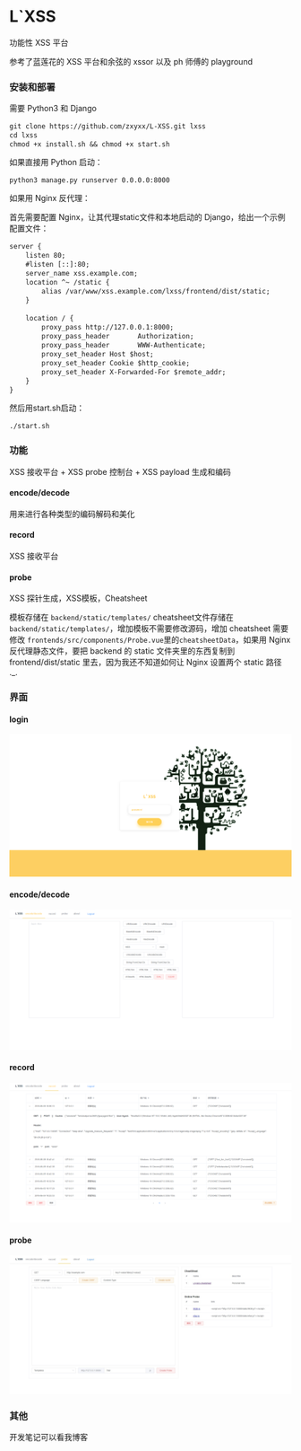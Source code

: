 # L`XSS

功能性 XSS 平台

参考了蓝莲花的 XSS 平台和余弦的 xssor 以及 ph 师傅的 playground

### 安装和部署

需要 Python3 和 Django

```
git clone https://github.com/zxyxx/L-XSS.git lxss
cd lxss
chmod +x install.sh && chmod +x start.sh
```

如果直接用 Python 启动：

```
python3 manage.py runserver 0.0.0.0:8000
```

如果用 Nginx 反代理：

首先需要配置 Nginx，让其代理static文件和本地启动的 Django，给出一个示例配置文件：

```
server {
    listen 80;
    #listen [::]:80;
    server_name xss.example.com;
    location ^~ /static {
        alias /var/www/xss.example.com/lxss/frontend/dist/static;
    }

    location / {
        proxy_pass http://127.0.0.1:8000;
        proxy_pass_header       Authorization;
        proxy_pass_header       WWW-Authenticate;
        proxy_set_header Host $host;
        proxy_set_header Cookie $http_cookie;
        proxy_set_header X-Forwarded-For $remote_addr;
    }
}
```

然后用start.sh启动：

```
./start.sh
```

### 功能

XSS 接收平台 + XSS probe 控制台 + XSS payload 生成和编码

#### encode/decode

用来进行各种类型的编码解码和美化

#### record

XSS 接收平台

#### probe

XSS 探针生成，XSS模板，Cheatsheet

模板存储在 `backend/static/templates/` cheatsheet文件存储在 `backend/static/templates/`，增加模板不需要修改源码，增加 cheatsheet 需要修改 `frontends/src/components/Probe.vue`里的`cheatsheetData`，如果用 Nginx 反代理静态文件，要把 backend 的 static 文件夹里的东西复制到frontend/dist/static 里去，因为我还不知道如何让 Nginx 设置两个 static 路径 ._.

### 界面

#### login

![login](./guide/login.png)

#### encode/decode

![encode](./guide/encode.png)

#### record

![record](./guide/record.png)

#### probe

![probe](./guide/probe.jpg)

### 其他

开发笔记可以看我博客